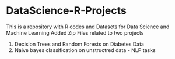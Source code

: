# DataScience-R-Projects
This is a repository with R codes and Datasets for Data Science and Machine Learning
Added Zip Files related to two projects
  1. Decision Trees and Random Forests on Diabetes Data
  2. Naive bayes classification on unstructred data - NLP tasks
